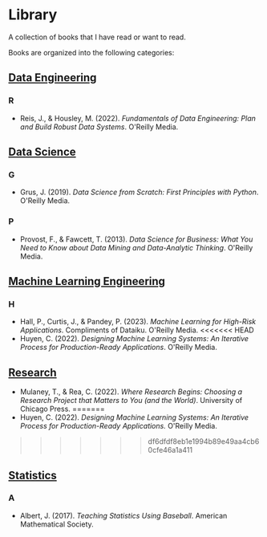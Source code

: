 # Library
A collection of books that I have read or want to read.

Books are organized into the following categories:

## [Data Engineering](<Data Engineering>)

### R

 - Reis, J., & Housley, M. (2022). *Fundamentals of Data Engineering: Plan and Build Robust Data Systems*. O'Reilly Media.

## [Data Science](<Data Science>)

### G

 - Grus, J. (2019). *Data Science from Scratch: First Principles with Python*. O'Reilly Media.

### P

 - Provost, F., & Fawcett, T. (2013). *Data Science for Business: What You Need to Know about Data Mining and Data-Analytic Thinking*. O'Reilly Media.

## [Machine Learning Engineering](<Machine Learning Engineering>)

### H

 - Hall, P., Curtis, J., & Pandey, P. (2023). *Machine Learning for High-Risk Applications*. Compliments of Dataiku. O'Reilly Media.
<<<<<<< HEAD
 - Huyen, C. (2022). *Designing Machine Learning Systems: An Iterative Process for Production-Ready Applications*. O'Reilly Media.

## [Research](<Research>)

 - Mulaney, T., & Rea, C. (2022). *Where Research Begins: Choosing a Research Project that Matters to You (and the World)*. University of Chicago Press.
=======
 - Huyen, C. (2022). *Designing Machine Learning Systems: An Iterative Process for Production-Ready Applications.* O'Reilly Media.
>>>>>>> df6dfdf8eb1e1994b89e49aa4cb60cfe46a1a411

## [Statistics](<Statistics>)

### A

 - Albert, J. (2017). *Teaching Statistics Using Baseball*. American Mathematical Society.
